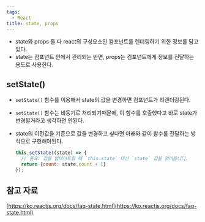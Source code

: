 ```yaml
---
tags:
  - React
title: state, props
---
```



- state와 props 둘 다 react의 구성요소인 컴포넌트를 렌더링하기 위한 정보를 담고 있다.
- state는 컴포넌트 안에서 관리되는 반면, props는 컴포넌트에게 정보를 전달하는 용도로 사용한다.

## setState()

- `setState()` 함수를 이용해서 state의 값을 변경하면 컴포넌트가 리렌더링된다.
- `setState()` 함수는 비동기로 처리되기때문에, 이 함수를 호출했다고 바로 state가 변경될거라고 생각하면 안된다.
- state의 이전값을 기준으로 값을 변경하고 싶다면 아래와 같이 함수를 전달하는 방식으로 구현해야된다.

    ```jsx
    this.setState((state) => {
      // 중요: 값을 업데이트할 때 `this.state` 대신 `state` 값을 읽어옵니다.
      return {count: state.count + 1}
    });
    ```

## 참고 자료

[https://ko.reactjs.org/docs/faq-state.html](https://ko.reactjs.org/docs/faq-state.html)
